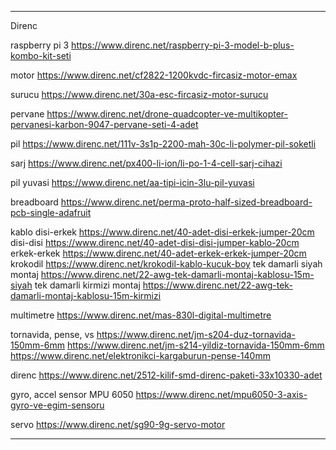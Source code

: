 ---------------------------------------------------------------------

Direnc

raspberry pi 3
https://www.direnc.net/raspberry-pi-3-model-b-plus-kombo-kit-seti

motor
https://www.direnc.net/cf2822-1200kvdc-fircasiz-motor-emax

surucu
https://www.direnc.net/30a-esc-fircasiz-motor-surucu

pervane
https://www.direnc.net/drone-quadcopter-ve-multikopter-pervanesi-karbon-9047-pervane-seti-4-adet

pil
https://www.direnc.net/111v-3s1p-2200-mah-30c-li-polymer-pil-soketli

sarj
https://www.direnc.net/px400-li-ion/li-po-1-4-cell-sarj-cihazi

pil yuvasi
https://www.direnc.net/aa-tipi-icin-3lu-pil-yuvasi

breadboard
https://www.direnc.net/perma-proto-half-sized-breadboard-pcb-single-adafruit

kablo
disi-erkek
https://www.direnc.net/40-adet-disi-erkek-jumper-20cm
disi-disi
https://www.direnc.net/40-adet-disi-disi-jumper-kablo-20cm
erkek-erkek
https://www.direnc.net/40-adet-erkek-erkek-jumper-20cm
krokodil
https://www.direnc.net/krokodil-kablo-kucuk-boy
tek damarli siyah montaj
https://www.direnc.net/22-awg-tek-damarli-montaj-kablosu-15m-siyah
tek damarli kirmizi montaj
https://www.direnc.net/22-awg-tek-damarli-montaj-kablosu-15m-kirmizi

multimetre
https://www.direnc.net/mas-830l-digital-multimetre

tornavida, pense, vs
https://www.direnc.net/jm-s204-duz-tornavida-150mm-6mm
https://www.direnc.net/jm-s214-yildiz-tornavida-150mm-6mm
https://www.direnc.net/elektronikci-kargaburun-pense-140mm

direnc
https://www.direnc.net/2512-kilif-smd-direnc-paketi-33x10330-adet

gyro, accel sensor
MPU 6050
https://www.direnc.net/mpu6050-3-axis-gyro-ve-egim-sensoru

servo
https://www.direnc.net/sg90-9g-servo-motor


------------------------------------------------------------------------


